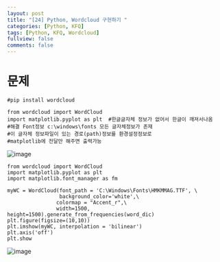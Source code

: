 ```yaml
---
layout: post
title: "[24] Python, Wordcloud 구현하기 "
categories: [Python, KFQ]
tags: [Python, KFQ, Wordcloud]
fullview: false
comments: false
---
```


# 문제

```
#pip install wordcloud

from wordcloud import WordCloud
import matplotlib.pyplot as plt  #한글글자체 정보가 없어서 한글이 깨져서나옴
#해결 Font정보 c:\windows\fonts 모든 글자체정보가 존재
#이 글자체 정보파일이 있는 경로(path)정보를 환경설정정보로 
#matplotlib에 전달만 해주면 출력가능
```
![image](https://user-images.githubusercontent.com/84369912/126769288-b934f9db-1923-4fa1-9375-89d0e9570aed.png)

```
from wordcloud import WordCloud
import matplotlib.pyplot as plt
import matplotlib.font_manager as fm

myWC = WordCloud(font_path = 'C:\Windows\Fonts\HMKMMAG.TTF', \
                 background_color='white',\
                colormap = "Accent_r",\
                width=1500, height=1500).generate_from_frequencies(word_dic)
plt.figure(figsize=(10,10))
plt.imshow(myWC, interpolation = 'bilinear')
plt.axis('off')
plt.show
```
![image](https://user-images.githubusercontent.com/84369912/126769333-be971602-f565-47a9-ac89-0631acf0729b.png)
